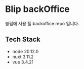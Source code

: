 # Blip backOffice

블립에 사용 될 backoffice repo 입니다.

## Tech Stack
- node 20.12.0
- nuxt 3.11.2
- vue 3.4.21